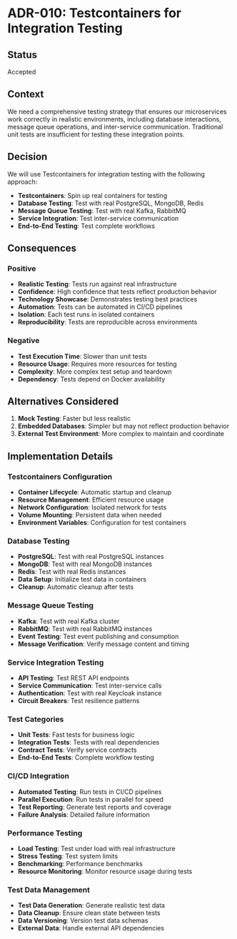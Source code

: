 # ADR-010: Testcontainers for Integration Testing

## Status
Accepted

## Context
We need a comprehensive testing strategy that ensures our microservices work correctly in realistic environments, including database interactions, message queue operations, and inter-service communication. Traditional unit tests are insufficient for testing these integration points.

## Decision
We will use Testcontainers for integration testing with the following approach:

- **Testcontainers**: Spin up real containers for testing
- **Database Testing**: Test with real PostgreSQL, MongoDB, Redis
- **Message Queue Testing**: Test with real Kafka, RabbitMQ
- **Service Integration**: Test inter-service communication
- **End-to-End Testing**: Test complete workflows

## Consequences

### Positive
- **Realistic Testing**: Tests run against real infrastructure
- **Confidence**: High confidence that tests reflect production behavior
- **Technology Showcase**: Demonstrates testing best practices
- **Automation**: Tests can be automated in CI/CD pipelines
- **Isolation**: Each test runs in isolated containers
- **Reproducibility**: Tests are reproducible across environments

### Negative
- **Test Execution Time**: Slower than unit tests
- **Resource Usage**: Requires more resources for testing
- **Complexity**: More complex test setup and teardown
- **Dependency**: Tests depend on Docker availability

## Alternatives Considered

1. **Mock Testing**: Faster but less realistic
2. **Embedded Databases**: Simpler but may not reflect production behavior
3. **External Test Environment**: More complex to maintain and coordinate

## Implementation Details

### Testcontainers Configuration
- **Container Lifecycle**: Automatic startup and cleanup
- **Resource Management**: Efficient resource usage
- **Network Configuration**: Isolated network for tests
- **Volume Mounting**: Persistent data when needed
- **Environment Variables**: Configuration for test containers

### Database Testing
- **PostgreSQL**: Test with real PostgreSQL instances
- **MongoDB**: Test with real MongoDB instances
- **Redis**: Test with real Redis instances
- **Data Setup**: Initialize test data in containers
- **Cleanup**: Automatic cleanup after tests

### Message Queue Testing
- **Kafka**: Test with real Kafka cluster
- **RabbitMQ**: Test with real RabbitMQ instances
- **Event Testing**: Test event publishing and consumption
- **Message Verification**: Verify message content and timing

### Service Integration Testing
- **API Testing**: Test REST API endpoints
- **Service Communication**: Test inter-service calls
- **Authentication**: Test with real Keycloak instance
- **Circuit Breakers**: Test resilience patterns

### Test Categories
- **Unit Tests**: Fast tests for business logic
- **Integration Tests**: Tests with real dependencies
- **Contract Tests**: Verify service contracts
- **End-to-End Tests**: Complete workflow testing

### CI/CD Integration
- **Automated Testing**: Run tests in CI/CD pipelines
- **Parallel Execution**: Run tests in parallel for speed
- **Test Reporting**: Generate test reports and coverage
- **Failure Analysis**: Detailed failure information

### Performance Testing
- **Load Testing**: Test under load with real infrastructure
- **Stress Testing**: Test system limits
- **Benchmarking**: Performance benchmarks
- **Resource Monitoring**: Monitor resource usage during tests

### Test Data Management
- **Test Data Generation**: Generate realistic test data
- **Data Cleanup**: Ensure clean state between tests
- **Data Versioning**: Version test data schemas
- **External Data**: Handle external API dependencies

